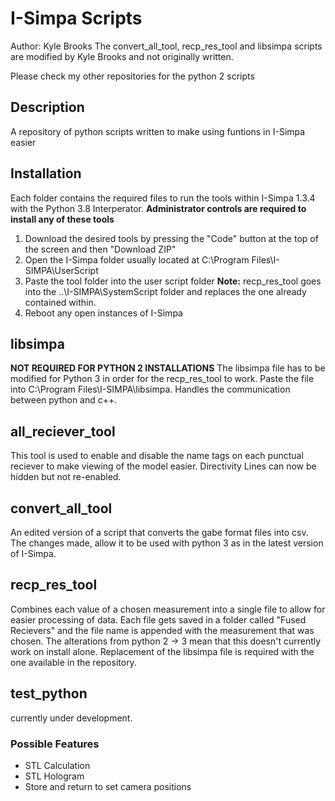 # I-Simpa Scripts
Author: Kyle Brooks
The convert_all_tool, recp_res_tool and libsimpa scripts are modified by Kyle Brooks and not originally written.

Please check my other repositories for the python 2 scripts

## Description
A repository of python scripts written to make using funtions in I-Simpa easier

## Installation
Each folder contains the required files to run the tools within I-Simpa 1.3.4 with the Python 3.8 Interperator. 
**Administrator controls are required to install any of these tools**

1. Download the desired tools by pressing the "Code" button at the top of the screen and then "Download ZIP"
2. Open the I-Simpa folder usually located at C:\Program Files\I-SIMPA\UserScript
3. Paste the tool folder into the user script folder **Note:** recp_res_tool goes into the ..\I-SIMPA\SystemScript folder and replaces the one already contained within.
4. Reboot any open instances of I-Simpa 

## libsimpa
**NOT REQUIRED FOR PYTHON 2 INSTALLATIONS**
The libsimpa file has to be modified for Python 3 in order for the recp_res_tool to work. Paste the file into C:\Program Files\I-SIMPA\libsimpa. Handles the communication between python and c++.

## all_reciever_tool
This tool is used to enable and disable the name tags on each punctual reciever to make viewing of the model easier.
Directivity Lines can now be hidden but not re-enabled.

## convert_all_tool
An edited version of a script that converts the gabe format files into csv. The changes made, allow it to be used with python 3 as in the latest version of I-Simpa. 

## recp_res_tool
Combines each value of a chosen measurement into a single file to allow for easier processing of data. Each file gets saved in a folder called "Fused Recievers" and the file name is appended with the measurement that was chosen. The alterations from python 2 -> 3 mean that this doesn't currently work on install alone. Replacement of the libsimpa file is required with the one available in the repository.

## test_python 
currently under development.
### Possible Features
* STL Calculation
* STL Hologram
* Store and return to set camera positions
